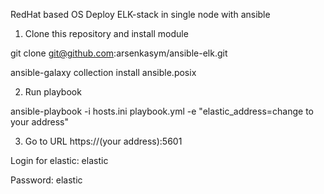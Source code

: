 RedHat based OS
Deploy ELK-stack in single node with ansible

1. Clone this repository and install module

git clone git@github.com:arsenkasym/ansible-elk.git

ansible-galaxy collection install ansible.posix

2. Run playbook

ansible-playbook -i hosts.ini playbook.yml -e "elastic_address=change to your address"

3. Go to URL https://(your address):5601

Login for elastic: elastic

Password: elastic
